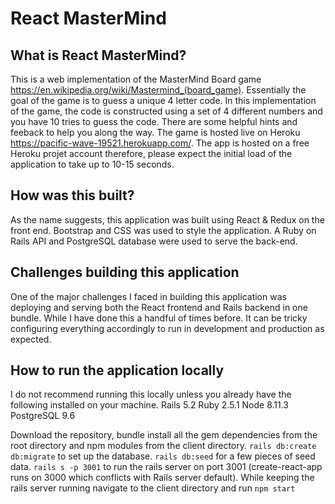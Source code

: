 # React MasterMind

## What is React MasterMind?

This is a web implementation of the MasterMind Board game https://en.wikipedia.org/wiki/Mastermind_(board_game).
Essentially the goal of the game is to guess a unique 4 letter code. In this implementation of the game, the code is constructed using a set of 4 different numbers and you have 10 tries to guess the code. There are some helpful hints and feeback to help you along the way.
The game is hosted live on Heroku https://pacific-wave-19521.herokuapp.com/. The app is hosted on a free Heroku projet account therefore, please expect the initial load of the application to take up to 10-15 seconds.

## How was this built?

As the name suggests, this application was built using React & Redux on the front end.
Bootstrap and CSS was used to style the application. A Ruby on Rails API and PostgreSQL database were used to serve the back-end.

## Challenges building this application

One of the major challenges I faced in building this application was deploying and serving both the React frontend and Rails backend in one bundle. While I have done this a handful of times before. It can be tricky configuring everything accordingly to run in development and production as expected.

## How to run the application locally

I do not recommend running this locally unless you already have the following installed on your machine.
Rails 5.2
Ruby 2.5.1
Node 8.11.3
PostgreSQL 9.6

Download the repository, bundle install all the gem dependencies from the root directory and npm modules from the client directory.
`rails db:create db:migrate` to set up the database.
`rails db:seed` for a few pieces of seed data.
`rails s -p 3001` to run the rails server on port 3001 (create-react-app runs on 3000 which conflicts with Rails server default).
While keeping the rails server running navigate to the client directory and run `npm start`
